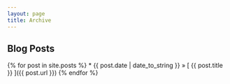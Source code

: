 ```yaml
---
layout: page
title: Archive
---
```


## Blog Posts

{% for post in site.posts %}
	* {{ post.date | date_to_string }} &raquo; [ {{ post.title }} ]({{ post.url }})
{% endfor %}